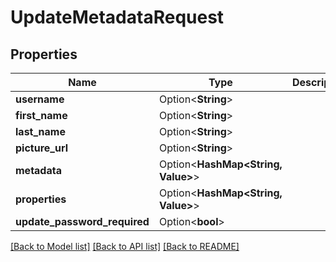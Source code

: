 # UpdateMetadataRequest

## Properties

| Name                         | Type                               | Description | Notes      |
| ---------------------------- | ---------------------------------- | ----------- | ---------- |
| **username**                 | Option<**String**>                 |             | [optional] |
| **first_name**               | Option<**String**>                 |             | [optional] |
| **last_name**                | Option<**String**>                 |             | [optional] |
| **picture_url**              | Option<**String**>                 |             | [optional] |
| **metadata**                 | Option<**HashMap<String, Value>**> |             | [optional] |
| **properties**               | Option<**HashMap<String, Value>**> |             | [optional] |
| **update_password_required** | Option<**bool**>                   |             | [optional] |

[[Back to Model list]](../README.md#documentation-for-models) [[Back to API list]](../README.md#documentation-for-api-endpoints) [[Back to README]](../README.md)
